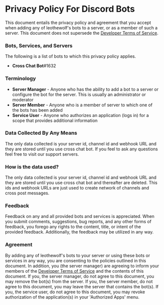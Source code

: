 # Privacy Policy For Discord Bots

This document entails the privacy policy and agreement that you accept when adding any of leothewolf's bots to a server, or as a member of such a server. This document does not supersede the [Developer Terms of Service](https://discordapp.com/developers/docs/legal).

### Bots, Services, and Servers

The following is a list of bots to which this privacy policy applies.
* **Cross Chat Bot**#1632

### Terminology
* **Server Manager** - Anyone who has the ability to add a bot to a server or configure the bot for the server. This is usually an administrator or moderator
* **Server Member** - Anyone who is a member of server to which one of the bots has been added
* **Service User** - Anyone who authorizes an application (logs in) for a scope that provides additional information

### Data Collected By Any Means
The only data collected is your server id, channel id and webhook URL and they are stored until you use cross chat bot. If you feel to ask any questions feel free to visit our support servers.

### How is the data used?
The only data collected is your server id, channel id and webhook URL and they are stored until you use cross chat bot and thereafter are deleted. This ids and webhook URLs are just used to create network of channels and cross post messages.

### Feedback
Feedback on any and all provided bots and services is appreciated. When you submit comments, suggestions, bug reports, and any other forms of feedback, you forego any rights to the content, title, or intent of the provided feedback. Additionally, the feedback may be utilized in any way.

### Agreement
By adding any of leothewolf's bots to your server or using these bots or services in any way, you are consenting to the policies outlined in this document. In addition, you (the server manager) are agreeing to inform your members of the [Developer Terms of Service](https://discordapp.com/developers/docs/legal) and the contents of this document. If you, the server manager, do not agree to this document, you may remove the bot(s) from the server. If you, the server member, do not agree to this document, you may leave the server that contains the bot(s). If you, the service user, do not agree to this document, you may revoke authorization of the application(s) in your 'Authorized Apps' menu.
